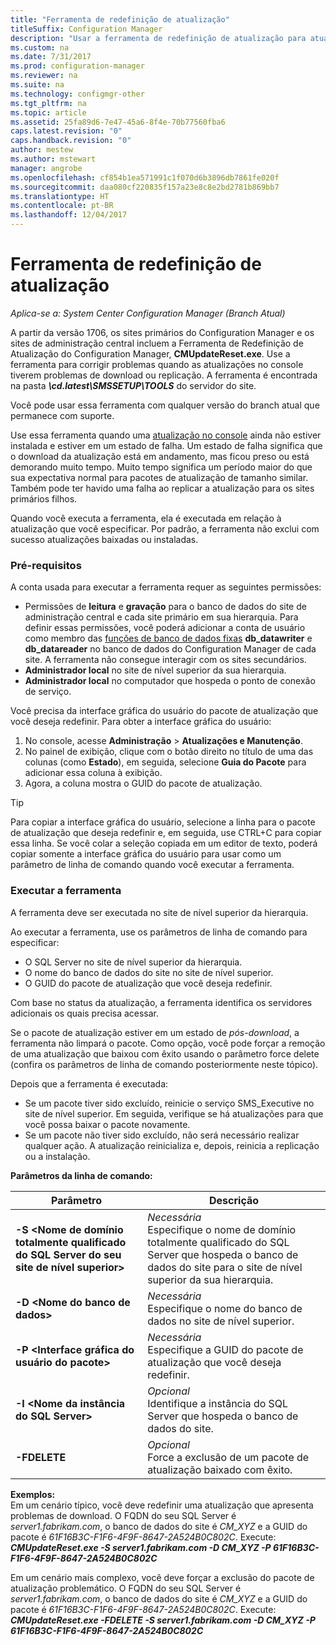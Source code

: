 ```yaml
---
title: "Ferramenta de redefinição de atualização"
titleSuffix: Configuration Manager
description: "Usar a ferramenta de redefinição de atualização para atualizações no console para o System Center Configuration Manager."
ms.custom: na
ms.date: 7/31/2017
ms.prod: configuration-manager
ms.reviewer: na
ms.suite: na
ms.technology: configmgr-other
ms.tgt_pltfrm: na
ms.topic: article
ms.assetid: 25fa89d6-7e47-45a6-8f4e-70b77560fba6
caps.latest.revision: "0"
caps.handback.revision: "0"
author: mestew
ms.author: mstewart
manager: angrobe
ms.openlocfilehash: cf854b1ea571991c1f070d6b3896db7861fe020f
ms.sourcegitcommit: daa080cf220835f157a23e8c8e2bd2781b869bb7
ms.translationtype: HT
ms.contentlocale: pt-BR
ms.lasthandoff: 12/04/2017
---
```

# <a name="update-reset-tool"></a>Ferramenta de redefinição de atualização

*Aplica-se a: System Center Configuration Manager (Branch Atual)*  


A partir da versão 1706, os sites primários do Configuration Manager e os sites de administração central incluem a Ferramenta de Redefinição de Atualização do Configuration Manager, **CMUpdateReset.exe**. Use a ferramenta para corrigir problemas quando as atualizações no console tiverem problemas de download ou replicação. A ferramenta é encontrada na pasta ***\cd.latest\SMSSETUP\TOOLS*** do servidor do site.

Você pode usar essa ferramenta com qualquer versão do branch atual que permanece com suporte.

Use essa ferramenta quando uma [atualização no console](/sccm/core/servers/manage/install-in-console-updates) ainda não estiver instalada e estiver em um estado de falha. Um estado de falha significa que o download da atualização está em andamento, mas ficou preso ou está demorando muito tempo. Muito tempo significa um período maior do que sua expectativa normal para pacotes de atualização de tamanho similar. Também pode ter havido uma falha ao replicar a atualização para os sites primários filhos.  

Quando você executa a ferramenta, ela é executada em relação à atualização que você especificar. Por padrão, a ferramenta não exclui com sucesso atualizações baixadas ou instaladas.  

### <a name="prerequisites"></a>Pré-requisitos
A conta usada para executar a ferramenta requer as seguintes permissões:
-   Permissões de **leitura** e **gravação** para o banco de dados do site de administração central e cada site primário em sua hierarquia. Para definir essas permissões, você poderá adicionar a conta de usuário como membro das [funções de banco de dados fixas](/sql/relational-databases/security/authentication-access/database-level-roles#fixed-database-roles) **db_datawriter** e **db_datareader** no banco de dados do Configuration Manager de cada site. A ferramenta não consegue interagir com os sites secundários.
-   **Administrador local** no site de nível superior da sua hierarquia.
-   **Administrador local** no computador que hospeda o ponto de conexão de serviço.

Você precisa da interface gráfica do usuário do pacote de atualização que você deseja redefinir. Para obter a interface gráfica do usuário:
  1.   No console, acesse **Administração** > **Atualizações e Manutenção**.
  2.   No painel de exibição, clique com o botão direito no título de uma das colunas (como **Estado**), em seguida, selecione **Guia do Pacote** para adicionar essa coluna à exibição.
  3.   Agora, a coluna mostra o GUID do pacote de atualização.

> [!TIP]  
> Para copiar a interface gráfica do usuário, selecione a linha para o pacote de atualização que deseja redefinir e, em seguida, use CTRL+C para copiar essa linha. Se você colar a seleção copiada em um editor de texto, poderá copiar somente a interface gráfica do usuário para usar como um parâmetro de linha de comando quando você executar a ferramenta.

### <a name="run-the-tool"></a>Executar a ferramenta    
A ferramenta deve ser executada no site de nível superior da hierarquia.

Ao executar a ferramenta, use os parâmetros de linha de comando para especificar:
  -   O SQL Server no site de nível superior da hierarquia.
  -   O nome do banco de dados do site no site de nível superior.
  -   O GUID do pacote de atualização que você deseja redefinir.

Com base no status da atualização, a ferramenta identifica os servidores adicionais os quais precisa acessar.   

Se o pacote de atualização estiver em um estado de *pós-download*, a ferramenta não limpará o pacote. Como opção, você pode forçar a remoção de uma atualização que baixou com êxito usando o parâmetro force delete (confira os parâmetros de linha de comando posteriormente neste tópico).

Depois que a ferramenta é executada:
-   Se um pacote tiver sido excluído, reinicie o serviço SMS_Executive no site de nível superior. Em seguida, verifique se há atualizações para que você possa baixar o pacote novamente.
-   Se um pacote não tiver sido excluído, não será necessário realizar qualquer ação. A atualização reinicializa e, depois, reinicia a replicação ou a instalação.

**Parâmetros da linha de comando:**  

| Parâmetro        |Descrição                 |  
|------------------|----------------------------|  
|**-S &lt;Nome de domínio totalmente qualificado do SQL Server do seu site de nível superior>** | *Necessária* <br> Especifique o nome de domínio totalmente qualificado do SQL Server que hospeda o banco de dados do site para o site de nível superior da sua hierarquia.    |  
| **-D &lt;Nome do banco de dados>**                        | *Necessária* <br> Especifique o nome do banco de dados no site de nível superior.  |  
| **-P &lt;Interface gráfica do usuário do pacote>**                         | *Necessária* <br> Especifique a GUID do pacote de atualização que você deseja redefinir.   |  
| **-I &lt;Nome da instância do SQL Server>**             | *Opcional* <br> Identifique a instância do SQL Server que hospeda o banco de dados do site. |
| **-FDELETE**                              | *Opcional* <br> Force a exclusão de um pacote de atualização baixado com êxito. |  
 **Exemplos:**  
 Em um cenário típico, você deve redefinir uma atualização que apresenta problemas de download. O FQDN do seu SQL Server é *server1.fabrikam.com*, o banco de dados do site é *CM_XYZ* e a GUID do pacote é *61F16B3C-F1F6-4F9F-8647-2A524B0C802C*.  Execute: ***CMUpdateReset.exe -S server1.fabrikam.com -D CM_XYZ -P 61F16B3C-F1F6-4F9F-8647-2A524B0C802C***

 Em um cenário mais complexo, você deve forçar a exclusão do pacote de atualização problemático. O FQDN do seu SQL Server é *server1.fabrikam.com*, o banco de dados do site é *CM_XYZ* e a GUID do pacote é *61F16B3C-F1F6-4F9F-8647-2A524B0C802C*.  Execute: ***CMUpdateReset.exe  -FDELETE -S server1.fabrikam.com -D CM_XYZ -P 61F16B3C-F1F6-4F9F-8647-2A524B0C802C***
